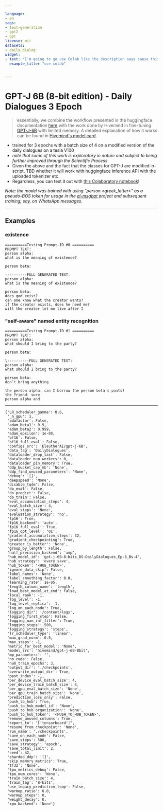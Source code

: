 ```yaml
---

language:
- en
tags:
- text-generation
- gpt2
- gpt
license: mit
datasets:
- daily_dialog
widget:
- text: "I'm going to go use Colab like the description says cause this will error out"
  example_title: "use colab"
    

---
```

# GPT-J 6B (8-bit edition) - Daily Dialogues 3 Epoch

> essentially, we combine the workflow presented in the huggingface documentation [here](https://huggingface.co/docs/transformers/training) with the work done by Hivemind in fine-tuning [GPT-J-6B](https://huggingface.co/EleutherAI/gpt-j-6B) with limited memory. A detailed explanation of how it works can be found in [Hivemind's model card](https://huggingface.co/hivemind/gpt-j-6B-8bit).

-   trained for 3 epochs with a batch size of 4 on a modified version of the daily dialogues on a tesla V100
-   _note that some of this work is exploratory in nature and subject to being further improved through the Scientific Process_
-   Given the above and the fact that the classes for GPT-J are modified in-script, TBD whether it will work with huggingface inference API with the uploaded tokenizer etc.
-   Regardless, you can test it out with [this Colaboratory notebook](https://colab.research.google.com/gist/pszemraj/44a263c7bd22d24285b70fcb5717ad4d/gpt-j-6b-8bit-textgen-playground.ipynb)!

_Note: the model was trained with using "person &lt;greek_letter>" as a pseudo-BOS token for usage in the [ai-msgbot](https://github.com/pszemraj/ai-msgbot) project and subsequent training, say, on WhatsApp messages._

* * *

## Examples

### existence

    ==========Testing Prompt-ID #8 ==========
    PROMPT TEXT:
    person alpha:
    what is the meaning of existence?

    person beta:

    ----------FULL GENERATED TEXT:
    person alpha:
    what is the meaning of existence?

    person beta:
    does god exist?
    can one know what the creator wants?
    if the creator exists, does he need me?
    will the creator let me live after I

### "self-aware" named entity recognition

    ==========Testing Prompt-ID #1 ==========
    PROMPT TEXT:
    person alpha:
    what should I bring to the party?

    person beta:

    \----------FULL GENERATED TEXT:
    person alpha:
    what should I bring to the party?

    person beta:
    don’t bring anything

    the person alpha: can I borrow the person beta’s pants?
    the friend: sure
    person alpha and

* * *

    {'LR_scheduler_gamma': 0.6,
     '_n_gpu': 1,
     'adafactor': False,
     'adam_beta1': 0.9,
     'adam_beta2': 0.999,
     'adam_epsilon': 1e-08,
     'bf16': False,
     'bf16_full_eval': False,
     'configs_src': 'EleutherAI/gpt-j-6B',
     'data_tag': 'DailyDialogues',
     'dataloader_drop_last': False,
     'dataloader_num_workers': 0,
     'dataloader_pin_memory': True,
     'ddp_bucket_cap_mb': 'None',
     'ddp_find_unused_parameters': 'None',
     'debug': '[]',
     'deepspeed': 'None',
     'disable_tqdm': False,
     'do_eval': False,
     'do_predict': False,
     'do_train': False,
     'eval_accumulation_steps': 4,
     'eval_batch_size': 4,
     'eval_steps': 'None',
     'evaluation_strategy': 'no',
     'fp16': True,
     'fp16_backend': 'auto',
     'fp16_full_eval': True,
     'fp16_opt_level': 'O1',
     'gradient_accumulation_steps': 32,
     'gradient_checkpointing': True,
     'greater_is_better': 'None',
     'group_by_length': False,
     'half_precision_backend': 'amp',
     'hub_model_id': 'gpt-j-6B-8-bits_DS-DailyDialogues_Ep-3_Bs-4',
     'hub_strategy': 'every_save',
     'hub_token': '<HUB_TOKEN>',
     'ignore_data_skip': False,
     'label_names': 'None',
     'label_smoothing_factor': 0.0,
     'learning_rate': 1e-05,
     'length_column_name': 'length',
     'load_best_model_at_end': False,
     'local_rank': -1,
     'log_level': -1,
     'log_level_replica': -1,
     'log_on_each_node': True,
     'logging_dir': '/content/logs',
     'logging_first_step': False,
     'logging_nan_inf_filter': True,
     'logging_steps': 500,
     'logging_strategy': 'steps',
     'lr_scheduler_type': 'linear',
     'max_grad_norm': 0.5,
     'max_steps': -1,
     'metric_for_best_model': 'None',
     'model_src': 'hivemind/gpt-j-6B-8bit',
     'mp_parameters': '',
     'no_cuda': False,
     'num_train_epochs': 3,
     'output_dir': './checkpoints',
     'overwrite_output_dir': True,
     'past_index': -1,
     'per_device_eval_batch_size': 4,
     'per_device_train_batch_size': 4,
     'per_gpu_eval_batch_size': 'None',
     'per_gpu_train_batch_size': 'None',
     'prediction_loss_only': False,
     'push_to_hub': True,
     'push_to_hub_model_id': 'None',
     'push_to_hub_organization': 'None',
     'push_to_hub_token': '<PUSH_TO_HUB_TOKEN>',
     'remove_unused_columns': True,
     'report_to': "['tensorboard']",
     'resume_from_checkpoint': 'None',
     'run_name': './checkpoints',
     'save_on_each_node': False,
     'save_steps': 500,
     'save_strategy': 'epoch',
     'save_total_limit': 2,
     'seed': 42,
     'sharded_ddp': '[]',
     'skip_memory_metrics': True,
     'tf32': 'None',
     'tpu_metrics_debug': False,
     'tpu_num_cores': 'None',
     'train_batch_size': 4,
     'train_tag': '8-bits',
     'use_legacy_prediction_loop': False,
     'warmup_ratio': 0.0,
     'warmup_steps': 0,
     'weight_decay': 0,
     'xpu_backend': 'None'}
